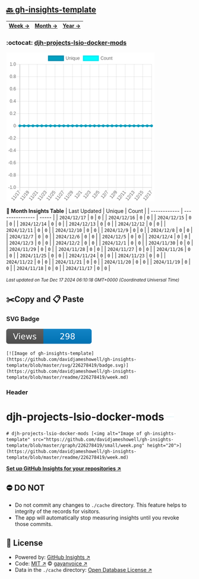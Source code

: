 ## [🔙 gh-insights-template](https://github.com/davidjameshowell/gh-insights-template)
| [**Week →**](https://github.com/davidjameshowell/gh-insights-template/blob/master/readme/226278419/week.md) | [**Month →**](https://github.com/davidjameshowell/gh-insights-template/blob/master/readme/226278419/month.md) | [**Year →**](https://github.com/davidjameshowell/gh-insights-template/blob/master/readme/226278419/year.md) |
 | ------------ | --------------- | ----- |

### :octocat: [djh-projects-lsio-docker-mods](https://github.com/davidjameshowell/djh-projects-lsio-docker-mods)
![Image of gh-insights-template](https://github.com/davidjameshowell/gh-insights-template/blob/master/graph/226278419/large/month.png)

**:calendar: Month Insights Table**
| Last Updated | Unique | Count |
 | ------------ | --------------- | ----- |
 | `2024/12/17` |  `0` | `0` |
 | `2024/12/16` |  `0` | `0` |
 | `2024/12/15` |  `0` | `0` |
 | `2024/12/14` |  `0` | `0` |
 | `2024/12/13` |  `0` | `0` |
 | `2024/12/12` |  `0` | `0` |
 | `2024/12/11` |  `0` | `0` |
 | `2024/12/10` |  `0` | `0` |
 | `2024/12/9` |  `0` | `0` |
 | `2024/12/8` |  `0` | `0` |
 | `2024/12/7` |  `0` | `0` |
 | `2024/12/6` |  `0` | `0` |
 | `2024/12/5` |  `0` | `0` |
 | `2024/12/4` |  `0` | `0` |
 | `2024/12/3` |  `0` | `0` |
 | `2024/12/2` |  `0` | `0` |
 | `2024/12/1` |  `0` | `0` |
 | `2024/11/30` |  `0` | `0` |
 | `2024/11/29` |  `0` | `0` |
 | `2024/11/28` |  `0` | `0` |
 | `2024/11/27` |  `0` | `0` |
 | `2024/11/26` |  `0` | `0` |
 | `2024/11/25` |  `0` | `0` |
 | `2024/11/24` |  `0` | `0` |
 | `2024/11/23` |  `0` | `0` |
 | `2024/11/22` |  `0` | `0` |
 | `2024/11/21` |  `0` | `0` |
 | `2024/11/20` |  `0` | `0` |
 | `2024/11/19` |  `0` | `0` |
 | `2024/11/18` |  `0` | `0` |
 | `2024/11/17` |  `0` | `0` |

<small><i>Last updated on Tue Dec 17 2024 06:10:18 GMT+0000 (Coordinated Universal Time)</i></small>

## ✂️Copy and 📋 Paste
### SVG Badge
[![Image of gh-insights-template](https://github.com/davidjameshowell/gh-insights-template/blob/master/svg/226278419/badge.svg)](https://github.com/davidjameshowell/gh-insights-template/blob/master/readme/226278419/week.md)
```readme
[![Image of gh-insights-template](https://github.com/davidjameshowell/gh-insights-template/blob/master/svg/226278419/badge.svg)](https://github.com/davidjameshowell/gh-insights-template/blob/master/readme/226278419/week.md)
```
### Header
# djh-projects-lsio-docker-mods [<img alt="Image of gh-insights-template" src="https://github.com/davidjameshowell/gh-insights-template/blob/master/graph/226278419/small/week.png" height="20">](https://github.com/davidjameshowell/gh-insights-template/blob/master/readme/226278419/week.md)
```readme
# djh-projects-lsio-docker-mods [<img alt="Image of gh-insights-template" src="https://github.com/davidjameshowell/gh-insights-template/blob/master/graph/226278419/small/week.png" height="20">](https://github.com/davidjameshowell/gh-insights-template/blob/master/readme/226278419/week.md)
```
[**Set up GitHub Insights for your repositories ↗️**](https://github.com/gayanvoice/github-insights)
## ⛔ DO NOT
- Do not commit any changes to `./cache` directory. This feature helps to integrity of the records for visitors.
- The app will automatically stop measuring insights until you revoke those commits.
## 📄 License
- Powered by: [GitHub Insights ↗️](https://github.com/gayanvoice/github-insights)
- Code: [MIT ↗️](./LICENSE) © [gayanvoice ↗️](https://github.com/gayanvoice)
- Data in the `./cache` directory: [Open Database License ↗️](https://opendatacommons.org/licenses/odbl/1-0/)
